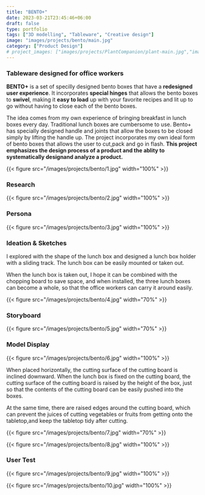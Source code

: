```yaml
---
title: "BENTO+"
date: 2023-03-21T23:45:46+06:00
draft: false
type: portfolio
tags: ["3D modelling", "Tableware", "Creative design"]
image: "images/projects/bento/main.jpg"
category: ["Product Design"]
# project_images: ["images/projects/PlantCompanion/plant-main.jpg","images/projects/PlantCompanion/plant-bottom.jpg"]
---
```

### Tableware designed for office workers
**BENTO+** is a set of specilly designed bento boxes that have a **redesigned user experience**. It incorporates **special hinges** that allows the bento boxes to **swivel**, making it **easy to load** up with your favorite recipes and lit up to go without having to close each of the bento boxes.

The idea comes from my own experience of bringing breakfast in lunch boxes every day. Traditional lunch boxes are cumbersome to use. Bento+ has specially designed handle and joints that allow the boxes to be closed simply by lifting the handle up. The project incorporates my own ideal form of bento boxes that allows the user to cut,pack and go in flash. **This project emphasizes the design process of a product and the ablity to systematically designand analyze a product.**

{{< figure src="/images/projects/bento/1.jpg" width="100%"  >}}

### Research
{{< figure src="/images/projects/bento/2.jpg" width="100%"  >}}

### Persona
{{< figure src="/images/projects/bento/3.jpg" width="100%"  >}}

### Ideation & Sketches

I explored with the shape of the lunch box and designed a lunch box holder with a sliding track. The lunch box can be easily mounted or taken out.

When the lunch box is taken out, I hope it can be combined with the chopping board to save space, and when installed, the three lunch boxes can become a whole, so that the office workers can carry it around easily.

{{< figure src="/images/projects/bento/4.jpg" width="70%"  >}}

### Storyboard
{{< figure src="/images/projects/bento/5.jpg" width="70%"  >}}

### Model Display
{{< figure src="/images/projects/bento/6.jpg" width="100%"  >}}

When placed horizontally, the cutting surface of the cutting board is inclined downward. When the lunch box is fixed on the cutting board, the cutting surface of the cutting board is raised by the height of the box, just so that the contents of the cutting board can be easily pushed into the boxes.

At the same time, there are raised edges around the cutting board, which can prevent the juices of cutting vegetables or fruits from getting onto the tabletop,and keep the tabletop tidy after cutting.

{{< figure src="/images/projects/bento/7.jpg" width="70%"  >}}

{{< figure src="/images/projects/bento/8.jpg" width="100%"  >}}

### User Test

{{< figure src="/images/projects/bento/9.jpg" width="100%"  >}}

{{< figure src="/images/projects/bento/10.jpg" width="100%"  >}}